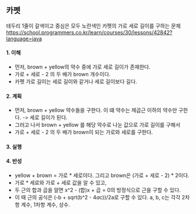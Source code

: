 ## 카펫
테두리 1줄이 갈색이고 중심은 모두 노란색인 카펫의 가로 세로 길이를 구하는 문제
https://school.programmers.co.kr/learn/courses/30/lessons/42842?language=java

#### 1. 이해
- 먼저, brown + yellow의 약수 중에 가로 세로 길이가 존재한다.
- 가로 + 세로 - 2 의 두 배가 brown 개수이다.
- 카펫 가로 길이는 세로 길이와 같거나 세로 길이보다 길다.

#### 2. 계획
- 먼저, brown + yellow 약수들을 구한다. 이 떄 약수는 제곱근 이하의 약수만 구한다. -> 세로 길이가 된다.
- 그러고 나서 brown + yellow 를 해당 약수로 나눈 값으로 가로 길이를 구해서
- 가로 + 세로 - 2 의 두 배가 brown이 되는 가로와 세로를 구한다.

#### 3. 실행

#### 4. 반성
- yellow + brown = 가로 * 세로이다. 그리고 brown은 (가로 + 세로 - 2) * 2이다.
- 가로 * 세로와 가로 + 세로 값을 알 수 있고,
- 두 근의 합과 곱을 알면 x^2 - (합)x + 곱 = 0의 방정식으로 근을 구할 수 있다.
- 이 때 근의 공식은 (-b + sqrt(b^2 - 4*a*c))/2a로 구할 수 있다. a, b, c는 각각 2차항 계수, 1차항 계수, 상수.
